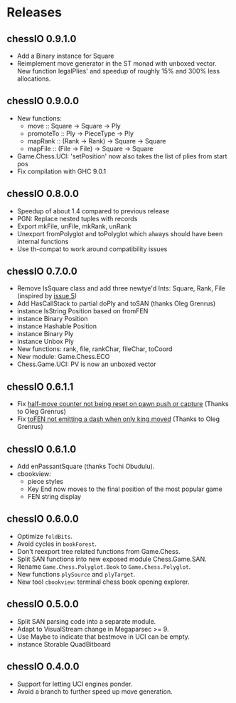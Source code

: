 # Releases

## chessIO 0.9.1.0

- Add a Binary instance for Square
- Reimplement move generator in the ST monad with unboxed vector.
  New function legalPlies' and speedup of roughly 15% and 300% less allocations.

## chessIO 0.9.0.0

- New functions:
  - move :: Square -> Square -> Ply
  - promoteTo :: Ply -> PieceType -> Ply
  - mapRank :: (Rank -> Rank) -> Square -> Square
  - mapFile :: (File -> File) -> Square -> Square
- Game.Chess.UCI: 'setPosition' now also takes the list of plies from start pos
- Fix compilation with GHC 9.0.1

## chessIO 0.8.0.0

- Speedup of about 1.4 compared to previous release
- PGN: Replace nested tuples with records
- Export mkFile, unFile, mkRank, unRank
- Unexport fromPolyglot and toPolyglot which always should have been internal functions
- Use th-compat to work around compatibility issues

## chessIO 0.7.0.0

- Remove IsSquare class and add three newtye'd Ints: Square, Rank, File (inspired by [issue 5](https://github.com/mlang/chessIO/issues/5))
- Add HasCallStack to partial doPly and toSAN (thanks Oleg Grenrus)
- instance IsString Position based on fromFEN
- instance Binary Position
- instance Hashable Position
- instance Binary Ply
- instance Unbox Ply
- New functions: rank, file, rankChar, fileChar, toCoord
- New module: Game.Chess.ECO
- Chess.Game.UCI: PV is now an unboxed vector

## chessIO 0.6.1.1

- Fix [half-move counter not being reset on pawn push or capture](https://github.com/mlang/chessIO/issues/2) (Thanks to Oleg Grenrus)
- Fix [toFEN not emitting a dash when only king moved](https://github.com/mlang/chessIO/issues/3) (Thanks to Oleg Grenrus)

## chessIO 0.6.1.0

- Add enPassantSquare (thanks Tochi Obudulu).
- cbookview:
  - piece styles
  - Key End now moves to the final position of the most popular game
  - FEN string display

## chessIO 0.6.0.0

- Optimize `foldBits`.
- Avoid cycles in `bookForest`.
- Don't reexport tree related functions from Game.Chess.
- Split SAN functions into new exposed module Chess.Game.SAN.
- Rename `Game.Chess.Polyglot.Book` to `Game.Chess.Polyglot`.
- New functions `plySource` and `plyTarget`.
- New tool `cbookview`: terminal chess book opening explorer.

## chessIO 0.5.0.0

- Split SAN parsing code into a separate module.
- Adapt to VisualStream change in Megaparsec >= 9.
- Use Maybe to indicate that bestmove in UCI can be empty.
- instance Storable QuadBitboard

## chessIO 0.4.0.0

- Support for letting UCI engines ponder.
- Avoid a branch to further speed up move generation.

